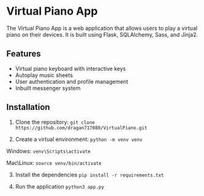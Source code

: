 # Virtual Piano App

The Virtual Piano App is a web application that allows users to play a virtual piano on their devices. It is built using Flask, SQLAlchemy, Sass, and Jinja2.

## Features

- Virtual piano keyboard with interactive keys
- Autoplay music sheets
- User authentication and profile management
- Inbuilt messenger system

## Installation

1. Clone the repository:
```git clone https://github.com/dragan717080/VirtualPiano.git```

2. Create a virtual environment: `python -m venv venv`

Windows: `venv\Scripts\activate`

Mac\Linux: `source venv/bin/activate`

3. Install the dependencies `pip install -r requirements.txt`

4. Run the application `python3 app.py`
